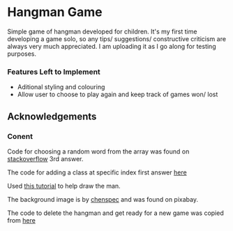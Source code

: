# Hangman Game

Simple game of hangman developed for children. It's my first time developing a game solo, so any tips/ suggestions/ constructive criticism are always very much appreciated. I am uploading it as I go along for testing purposes.  

### Features Left to Implement
* Aditional styling and colouring
* Allow user to choose to play again and keep track of games won/ lost

## Acknowledgements
### Conent
Code for choosing a random word from the array was found on [stackoverflow](https://stackoverflow.com/questions/42211863/pick-a-random-item-from-a-javascript-array) 3rd answer.

The code for adding a class at specific index first answer [here](https://stackoverflow.com/questions/49314884/elementindex-addclass-does-not-work/49314942)

Used [this tutorial](https://developer.mozilla.org/en-US/docs/Web/API/Canvas_API/Tutorial) to help draw the man. 

The background image is by [chenspec](https://pixabay.com/illustrations/brain-mind-light-bulb-bulb-5431134/) and was found on pixabay.

The code to delete the hangman and get ready for a new game was copied from [here](https://developer.mozilla.org/en-US/docs/Web/API/CanvasRenderingContext2D/clearRect)